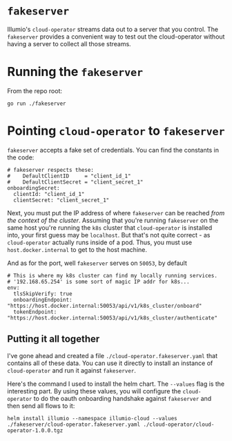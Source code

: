 # `fakeserver`
Illumio's `cloud-operator` streams data out to a server that you control.
The `fakeserver` provides a convenient way to test out the cloud-operator
without having a server to collect all those streams.

# Running the `fakeserver`
From the repo root:

    go run ./fakeserver

# Pointing `cloud-operator` to `fakeserver`

`fakeserver` accepts a fake set of credentials. You can find the constants in
the code:

    # fakeserver respects these:
    #    DefaultClientID     = "client_id_1"
    #    DefaultClientSecret = "client_secret_1"
    onboardingSecret:
      clientId: "client_id_1"
      clientSecret: "client_secret_1"

Next, you must put the IP address of where `fakeserver` can be reached *from the
context of the cluster*. Assuming that you're running `fakeserver` on the same
host you're running the `k8s` cluster that `cloud-operator` is installed into,
your first guess may be `localhost`. But that's not quite correct - as
`cloud-operator` actually runs inside of a pod. Thus, you must use
`host.docker.internal` to get to the host machine.

And as for the port, well `fakeserver` serves on `50053`, by default

    # This is where my k8s cluster can find my locally running services.
    # '192.168.65.254' is some sort of magic IP addr for k8s...
    env:
      tlsSkipVerify: true
      onboardingEndpoint: "https://host.docker.internal:50053/api/v1/k8s_cluster/onboard"
      tokenEndpoint: "https://host.docker.internal:50053/api/v1/k8s_cluster/authenticate"

## Putting it all together

I've gone ahead and created a file `./cloud-operator.fakeserver.yaml` that
contains all of these data. You can use it directly to install an instance of
`cloud-operator` and run it against `fakeserver`.

Here's the command I used to install the helm chart. The `--values` flag is the
interesting part. By using these values, you will configure the `cloud-operator`
to do the oauth onboarding handshake against `fakeserver` and then send all
flows to it:

    helm install illumio --namespace illumio-cloud --values ./fakeserver/cloud-operator.fakeserver.yaml ./cloud-operator/cloud-operator-1.0.0.tgz
